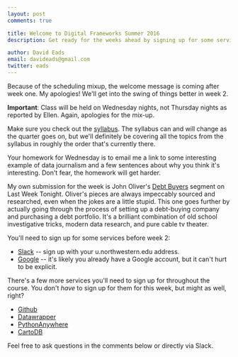 ```yaml
---
layout: post
comments: true

title: Welcome to Digital Frameworks Summer 2016
description: Get ready for the weeks ahead by signing up for some services.

author: David Eads
email: davideads@gmail.com
twitter: eads
---
```


Because of the scheduling mixup, the welcome message is coming after week one. My apologies! We'll get into the swing of things better in week 2.

**Important**: Class will be held on Wednesday nights, not Thursday nights as reported by Ellen. Again, apologies for the mix-up.

Make sure you check out the [syllabus](https://digitalframeworks.github.io/syllabus/). The syllabus can and will change as the quarter goes on, but we'll definitely be covering all the topics from the syllabus in roughly the order that's currently there.

Your homework for Wednesday is to email me a link to some interesting example of data journalism and a few sentences about why you think it's interesting. Don't fear, the homework will get harder.

My own submission for the week is John Oliver's [Debt Buyers](https://www.youtube.com/watch?v=hxUAntt1z2c) segment on Last Week Tonight. Oliver's pieces are always impeccably sourced and researched, even when the jokes are a little stupid. This one goes further by actually going through the process of setting up a debt-buying company and purchasing a debt portfolio. It's a brilliant combination of old school investigative tricks, modern data research, and pure cable tv theater.

You'll need to sign up for some services before week 2:

* [Slack](https://nwudigitalframeworks.slack.com/signup) -- sign up with your u.northwestern.edu address.
* [Google](https://accounts.google.com/signup) -- it's likely you already have a Google account, but it can't hurt to be explicit.

There's a few more services you'll need to sign up for throughout the course. You don't _have_ to sign up for them for this week, but might as well, right?

* [Github](https://github.com/join)
* [Datawrapper](https://www.datawrapper.de/login)
* [PythonAnywhere](https://www.pythonanywhere.com/registration/register/beginner/)
* [CartoDB](https://cartodb.com/signup)

Feel free to ask questions in the comments below or directly via Slack.
